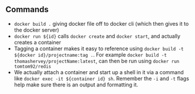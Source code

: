 ## Commands
- `docker build .` giving docker file off to docker cli (which then gives it to the docker server)
- `docker run ${id}` calls `docker create` and `docker start`, and actually creates a container
- Tagging a container makes it easy to reference using `docker build -t ${docker id}/projectname:tag .`. For example `docker build -t thomashervey/projectName:latest`, can then be run using `docker run tomtom92/redis`
- We actually attach a container and start up a shell in it via a command like `docker exec -it ${container id} sh`. Remember the `-i` and `-t` flags help make sure there is an output and formatting it.